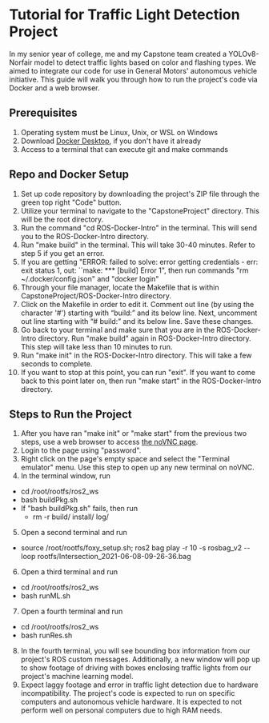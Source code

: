 

# Tutorial for Traffic Light Detection Project

In my senior year of college, me and my Capstone team created a YOLOv8-Norfair model to detect traffic lights based on color and flashing types. We aimed to integrate our code for use in General Motors' autonomous vehicle initiative. This guide will walk you through how to run the project's code via Docker and a web browser.



## Prerequisites

1. Operating system must be Linux, Unix, or WSL on Windows 
2. Download [Docker Desktop](https://docs.docker.com/get-docker/), if you don't have it already
3. Access to a terminal that can execute git and make commands
## Repo and Docker Setup

1. Set up code repository by downloading the project's ZIP file through the green top right "Code" button.
2. Utilize your terminal to navigate to the "CapstoneProject" directory. This will be the root directory.
3. Run the command "cd ROS-Docker-Intro" in the terminal. This will send you to the ROS-Docker-Intro directory.
4. Run "make build" in the terminal. This will take 30-40 minutes. Refer to step 5 if you get an error.
5. If you are getting "ERROR: failed to solve: error getting credentials - err: exit status 1, out: ``make: *** [build] Error 1", then run commands "rm ~/.docker/config.json" and "docker login"
6. Through your file manager, locate the Makefile that is within CapstoneProject/ROS-Docker-Intro directory.
7. Click on the Makefile in order to edit it. Comment out line (by using the character '#') starting with “build:” and its below line. Next, uncomment out line starting with “# build:” and its below line. Save these changes.
8. Go back to your terminal and make sure that you are in the ROS-Docker-Intro directory. Run "make build" again in ROS-Docker-Intro directory. This step will take less than 10 minutes to run.
9. Run "make init" in the ROS-Docker-Intro directory. This will take a few seconds to complete. 
10. If you want to stop at this point, you can run "exit". If you want to come back to this point later on, then run "make start" in the ROS-Docker-Intro directory.

## Steps to Run the Project

1. After you have ran "make init" or "make start" from the previous two steps, use a web browser to access [the noVNC page](http://127.0.0.1:6080/vnc.html).
2. Login to the page using "password".
3. Right click on the page's empty space and select the "Terminal emulator" menu. Use this step to open up any new terminal on noVNC. 
4. In the terminal window, run
- cd /root/rootfs/ros2_ws
- bash buildPkg.sh
- If "bash buildPkg.sh" fails, then run 
    - rm -r build/ install/ log/
5. Open a second terminal and run
- source /root/rootfs/foxy_setup.sh; ros2 bag play -r 10 -s rosbag_v2 --loop rootfs/Intersection_2021-06-08-09-26-36.bag
6. Open a third terminal and run
- cd /root/rootfs/ros2_ws
- bash runML.sh
7. Open a fourth terminal and run
- cd /root/rootfs/ros2_ws
- bash runRes.sh
8. In the fourth terminal, you will see bounding box information from our project's ROS custom messages. Additionally, a new window will pop up to show footage of driving with boxes enclosing traffic lights from our project's machine learning model. 
9. Expect laggy footage and error in traffic light detection due to hardware incompatibility. The project's code is expected to run on specific computers and autonomous vehicle hardware. It is expected to not perform well on personal computers due to high RAM needs.


